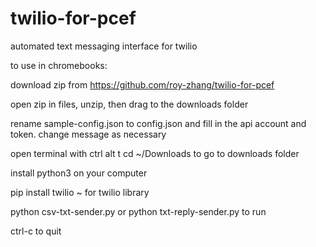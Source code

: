 # twilio-for-pcef
automated text messaging interface for twilio

to use in chromebooks:

download zip from 
https://github.com/roy-zhang/twilio-for-pcef

open zip in files, unzip, then drag to the downloads folder

rename sample-config.json to config.json
and fill in the api account and token.
change message as necessary

open terminal with ctrl alt t
cd ~/Downloads to go to downloads folder

install python3 on your computer

pip install twilio ~ for twilio library

python csv-txt-sender.py
or
python txt-reply-sender.py
to run

ctrl-c to quit
